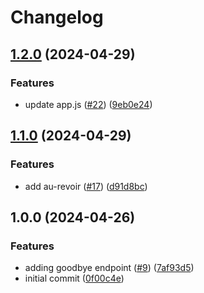 # Changelog

## [1.2.0](https://github.com/andtsang/github-actions-adventure/compare/v1.1.0...v1.2.0) (2024-04-29)


### Features

* update app.js ([#22](https://github.com/andtsang/github-actions-adventure/issues/22)) ([9eb0e24](https://github.com/andtsang/github-actions-adventure/commit/9eb0e24fc9e021ac2f0e0f502dd1cc89410814e0))

## [1.1.0](https://github.com/andtsang/github-actions-adventure/compare/v1.0.0...v1.1.0) (2024-04-29)


### Features

* add au-revoir ([#17](https://github.com/andtsang/github-actions-adventure/issues/17)) ([d91d8bc](https://github.com/andtsang/github-actions-adventure/commit/d91d8bcc3bb5e7c4385694cfc2dae8a5e0845e9c))

## 1.0.0 (2024-04-26)


### Features

* adding goodbye endpoint ([#9](https://github.com/andtsang/github-actions-adventure/issues/9)) ([7af93d5](https://github.com/andtsang/github-actions-adventure/commit/7af93d5e2b0ce983f6092dd0cc1460387653b3e6))
* initial commit ([0f00c4e](https://github.com/andtsang/github-actions-adventure/commit/0f00c4e31a58a4416ef313592a4e8c79a05cecb1))
